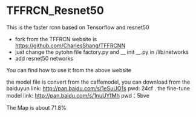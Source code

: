 # TFFRCN_Resnet50

This is the faster rcnn based on Tensorflow and resnet50


  - fork from the TFFRCN website is https://github.com/CharlesShang/TFFRCNN
  - just change the pytohn file factory.py and __ init __.py in /lib/networks 
  - add resnet50 networks

You can find how to use it from the above website

the model file is convert from the caffemodel, you can download from the baiduyun
link: http://pan.baidu.com/s/1eSuUO1s pwd: 24cf .
the fine-tune model link: http://pan.baidu.com/s/1nuUYfMh pwd：5bve

The  Map is about 71.8% 
